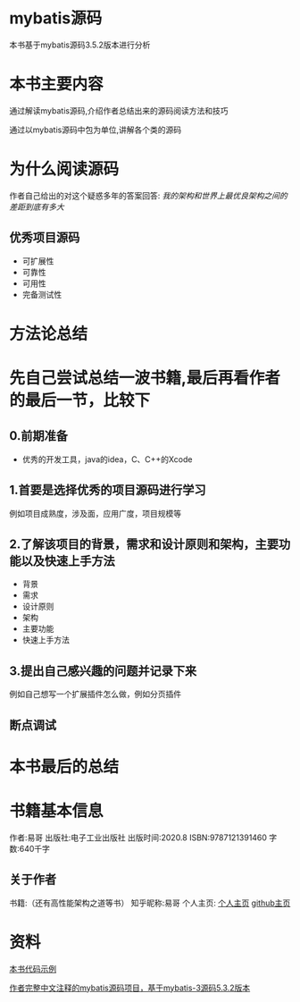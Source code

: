 # mybatis源码
本书基于mybatis源码3.5.2版本进行分析

# 本书主要内容
通过解读mybatis源码,介绍作者总结出来的源码阅读方法和技巧

通过以mybatis源码中包为单位,讲解各个类的源码

# 为什么阅读源码
作者自己给出的对这个疑惑多年的答案回答:
*我的架构和世界上最优良架构之间的差距到底有多大*

## 优秀项目源码
* 可扩展性
* 可靠性
* 可用性
* 完备测试性


# 方法论总结
# 先自己尝试总结一波书籍,最后再看作者的最后一节，比较下
## 0.前期准备
* 优秀的开发工具，java的idea，C、C++的Xcode
## 1.首要是选择优秀的项目源码进行学习
例如项目成熟度，涉及面，应用广度，项目规模等

## 2.了解该项目的背景，需求和设计原则和架构，主要功能以及快速上手方法
* 背景
* 需求
* 设计原则
* 架构
* 主要功能
* 快速上手方法

## 3.提出自己感兴趣的问题并记录下来
例如自己想写一个扩展插件怎么做，例如分页插件



## 断点调试


# 本书最后的总结


# 书籍基本信息
作者:易哥 
出版社:电子工业出版社
出版时间:2020.8
ISBN:9787121391460
字数:640千字

## 关于作者
书籍:（还有高性能架构之道等书）
知乎昵称:易哥
个人主页:
[个人主页](https://yeecode.top/)
[github主页](https://github.com/yeecode)


# 资料
[本书代码示例](https://github.com/yeecode/MyBatisDemo)


[作者完整中文注释的mybatis源码项目，基于mybatis-3源码5.3.2版本](https://github.com/yeecode/MyBatisCN)